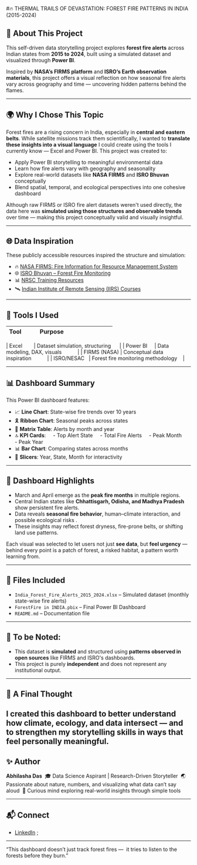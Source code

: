 #🔥 THERMAL TRAILS OF DEVASTATION: FOREST FIRE PATTERNS IN INDIA (2015-2024)
## 🌱 About This Project

This self-driven data storytelling project explores **forest fire alerts** across Indian states from **2015 to 2024**, built using a simulated dataset and visualized through **Power BI**.

Inspired by **NASA’s FIRMS platform** and **ISRO’s Earth observation materials**, this project offers a visual reflection on how seasonal fire alerts vary across geography and time — uncovering hidden patterns behind the flames.

---
## 🌍 Why I Chose This Topic

Forest fires are a rising concern in India, especially in **central and eastern belts**. While satellite missions track them scientifically, I wanted to **translate these insights into a visual language** I could create using the tools I currently know — Excel and Power BI.
This project was created to:
- Apply Power BI storytelling to meaningful environmental data
- Learn how fire alerts vary with geography and seasonality
- Explore real-world datasets like **NASA FIRMS** and **ISRO Bhuvan** conceptually
- Blend spatial, temporal, and ecological perspectives into one cohesive dashboard

Although raw FIRMS or ISRO fire alert datasets weren't used directly, the data here was **simulated using those structures and observable trends** over time — making this project conceptually valid and visually insightful.

---
## 🌐 Data Inspiration

These publicly accessible resources inspired the structure and simulation:

- 🔥 [NASA FIRMS: Fire Information for Resource Management System](https://firms.modaps.eosdis.nasa.gov/)
- 🌐 [ISRO Bhuvan – Forest Fire Monitoring](https://bhuvan.nrsc.gov.in/)
- 📊 [NRSC Training Resources](https://www.nrsc.gov.in/)
- 🛰️ [Indian Institute of Remote Sensing (IIRS) Courses](https://elearning.iirs.gov.in/)

---
## 🔧 Tools I Used

| Tool         | Purpose                              |
|--------------|--------------------------------------|

| Excel        | Dataset simulation, structuring      |
| Power BI     | Data modeling, DAX, visuals           |
| FIRMS (NASA) | Conceptual data inspiration           |
| ISRO/NESAC   | Forest fire monitoring methodology    |

---
## 📊 Dashboard Summary

This Power BI dashboard features:

- 📈 **Line Chart**: State-wise fire trends over 10 years 
- 🎗️ **Ribbon Chart**: Seasonal peaks across states 
- 🧮 **Matrix Table**: Alerts by month and year 
- 🔝 **KPI Cards**: 
   - Top Alert State 
   - Total Fire Alerts 
   - Peak Month 
   - Peak Year 
- 📊 **Bar Chart**: Comparing states across months 
- 🎯 **Slicers**: Year, State, Month for interactivity

---
## 🧠 Dashboard Highlights

- March and April emerge as the **peak fire months** in multiple regions.
- Central Indian states like **Chhattisgarh, Odisha, and Madhya Pradesh** show persistent fire alerts. 
- Data reveals **seasonal fire behavior**, human–climate interaction, and possible ecological risks .
- These insights may reflect forest dryness, fire-prone belts, or shifting land use patterns.

Each visual was selected to let users not just **see data**, but **feel urgency** — behind every point is a patch of forest, a risked habitat, a pattern worth learning from.

---
## 📁 Files Included

- `India_Forest_Fire_Alerts_2015_2024.xlsx` – Simulated dataset (monthly state-wise fire alerts) 
- `ForestFire in INDIA.pbix` – Final Power BI Dashboard 
- `README.md` – Documentation file

---

## 📌 To be Noted:

- This dataset is **simulated** and structured using **patterns observed in open sources** like FIRMS and ISRO's dashboards.
- This project is purely **independent** and does not represent any institutional output.

---

## 💫 A Final Thought

I created this dashboard to better understand how **climate, ecology, and data** intersect — and to strengthen my storytelling skills in ways that feel personally meaningful.
---
## ✨ Author

**Abhilasha Das** 
🎓 Data Science Aspirant | Research-Driven Storyteller 
🌏 Passionate about nature, numbers, and visualizing what data can’t say aloud 
📍 Curious mind exploring real-world insights through simple tools

---
## 📬 Connect
- [LinkedIn](https://www.linkedin.com/in/abhilasha-das) ;
---

“This dashboard doesn’t just track forest fires — 
it tries to listen to the forests before they burn.”
